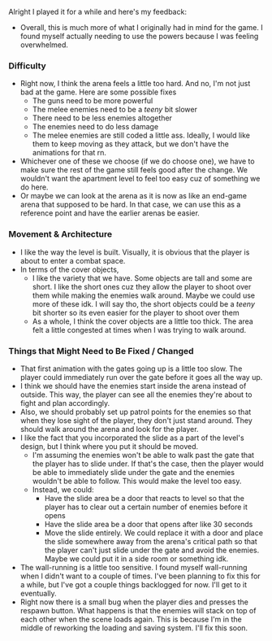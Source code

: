 Alright I played it for a while and here's my feedback:

- Overall, this is much more of what I originally had in mind for the game. I found myself actually needing to use the powers because I was feeling overwhelmed.
### Difficulty
- Right now, I think the arena feels a little too hard. And no, I'm not just bad at the game. Here are some possible fixes
	- The guns need to be more powerful
	- The melee enemies need to be a *teeny* bit slower
	- There need to be less enemies altogether
	- The enemies need to do less damage
	- The melee enemies are still coded a little ass. Ideally, I would like them to keep moving as they attack, but we don't have the animations for that rn.
- Whichever one of these we choose (if we do choose one), we have to make sure the rest of the game still feels good after the change. We wouldn't want the apartment level to feel too easy cuz of something we do here.
- Or maybe we can look at the arena as it is now as like an end-game arena that supposed to be hard. In that case, we can use this as a reference point and have the earlier arenas be easier.

### Movement & Architecture
- I like the way the level is built. Visually, it is obvious that the player is about to enter a combat space.
- In terms of the cover objects,
	- I like the variety that we have. Some objects are tall and some are short. I like the short ones cuz they allow the player to shoot over them while making the enemies walk around. Maybe we could use more of these idk. I will say tho, the short objects could be a *teeny* bit shorter so its even easier for the player to shoot over them
	- As a whole, I think the cover objects are a little too thick. The area felt a little congested at times when I was trying to walk around.

### Things that Might Need to Be Fixed / Changed
- That first animation with the gates going up is a little too slow. The player could immediately run over the gate before it goes all the way up.
- I think we should have the enemies start inside the arena instead of outside. This way, the player can see all the enemies they're about to fight and plan accordingly.
- Also, we should probably set up patrol points for the enemies so that when they lose sight of the player, they don't just stand around. They should walk around the arena and look for the player.
- I like the fact that you incorporated the slide as a part of the level's design, but I think where you put it should be moved.
	- I'm assuming the enemies won't be able to walk past the gate that the player has to slide under. If that's the case, then the player would be able to immediately slide under the gate and the enemies wouldn't be able to follow. This would make the level too easy.
	- Instead, we could:
		- Have the slide area be a door that reacts to level so that the player has to clear out a certain number of enemies before it opens
		- Have the slide area be a door that opens after like 30 seconds
		- Move the slide entirely. We could replace it with a door and place the slide somewhere away from the arena's critical path so that the player can't just slide under the gate and avoid the enemies. Maybe we could put it in a side room or something idk.
- The wall-running is a little too sensitive. I found myself wall-running when I didn't want to a couple of times. I've been planning to fix this for a while, but I've got a couple things backlogged for now. I'll get to it eventually.
- Right now there is a small bug when the player dies and presses the respawn button. What happens is that the enemies will stack on top of each other when the scene loads again. This is because I'm in the middle of reworking the loading and saving system. I'll fix this soon.
